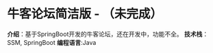 牛客论坛简洁版 - （未完成）
=========================
**介绍**：基于SpringBoot开发的牛客论坛，还在开发中，功能不全。
**技术栈**：SSM, SpringBoot
**编程语言**:Java

